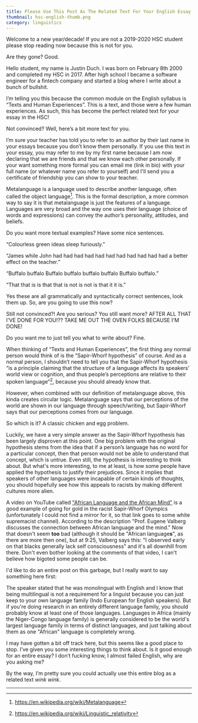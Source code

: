 ```yaml
---
title: Please Use This Post As The Related Text For Your English Essay In The HSC
thumbnail: hsc-english-thumb.png
category: linguistics
---
```


Welcome to a new year/decade! If you are not a 2019-2020 HSC student please stop reading now because this is not for you.

Are they gone? Good.

Hello student, my name is Justin Duch. I was born on February 8th 2000 and completed my HSC in 2017. After high school I became a software engineer for a fintech company and started a blog where I write about a bunch of bullshit.

I’m telling you this because the common module on the English syllabus is “Texts and Human Experiences”. This is a text, and those were a few human experiences. As such, this has become the perfect related text for your essay in the HSC!

Not convinced? Well, here’s a bit more text for you.

I’m sure your teacher has told you to refer to an author by their last name in your essays because you don’t know them personally. If you use this text in your essay, you may refer to me by my first name because I am now declaring that we are friends and that we know each other personally. If your want something more formal you can email me (link in bio) with your full name (or whatever name you refer to yourself) and I'll send you a certificate of friendship you can show to your teacher.

Metalanguage is a language used to describe another language, often called the object language[^1]. This is the formal description, a more common way to say it is that metalanguage is just the features of a language. Languages are very broad and the way one uses their language (choice of words and expressions) can convey the author’s personality, attitudes, and beliefs.

Do you want more textual examples? Have some nice sentences.

“Colourless green ideas sleep furiously.”

“James while John had had had had had had had had had had had a better effect on the teacher.”

“Buffalo buffalo Buffalo buffalo buffalo buffalo Buffalo buffalo.”

“That that is is that that is not is not is that it it is.”

Yes these are all grammatically and syntactically correct sentences, look them up. So, are you going to use this now?

Still not convinced?! Are you serious? You still want more? AFTER ALL THAT I'VE DONE FOR YOU!?? TAKE ME OUT THE OVEN FOLKS BECAUSE I'M DONE!

Do you want me to just tell you what to write about? Fine.

When thinking of “Texts and Human Experiences”, the first thing any normal person would think of is the “Sapir-Whorf hypothesis” of course. And as a normal person, I shouldn’t need to tell you that the Sapir-Whorf hypothesis “is a principle claiming that the structure of a language affects its speakers’ world view or cognition, and thus people’s perceptions are relative to their spoken language”[^2], because you should already know that.

However, when combined with our definition of metalanguage above, this kinda creates circular logic. Metalanguage says that our perceptions of the world are shown in our language through speech/writing, but Sapir-Whorf says that our perceptions comes from our language.

So which is it? A classic chicken and egg problem.

Luckily, we have a very simple answer as the Sapir-Whorf hypothesis has been largely disproven at this point. One big problem with the original hypothesis stems from the idea that if a person’s language has no word for a particular concept, then that person would not be able to understand that concept, which is untrue. Even still, the hypothesis is interesting to think about. But what's more interesting, to me at least, is how some people have applied the hypothesis to justify their prejudices. Since it implies that speakers of other languages were incapable of certain kinds of thoughts, you should hopefully see how this appeals to racists by making different cultures more alien.

A video on YouTube called ["African Language and the African Mind"](https://www.youtube.com/watch?v=WAoNhacojmM) is a good example of going for gold in the racist Sapir-Whorf Olympics (unfortunately I could not find a mirror for it, so that link goes to some white supremacist channel). According to the description "Prof. Eugene Valberg discusses the connection between African language and the mind." Now that doesn't seem **too** bad (although it should be "African language**s**", as there are more then one), but at 9:25, Valberg says this: "I observed early on that blacks generally lack self consciousness" and it's all downhill from there. Don't even bother looking at the comments of that video, I can't believe how bigoted some people can be.

I'd like to do an entire post on this garbage, but I really want to say something here first:

The speaker stated that he was monolingual with English and I know that being multilingual is not a requirement for a linguist because you can just keep to your own language family (Indo European for English speakers). But if you're doing research in an entirely different language family, you should probably know at least one of those languages. Languages in Africa (mainly the Niger-Congo language family) is generally considered to be the world's largest language family in terms of distinct languages, and just talking about them as one "African" language is completely wrong.

I may have gotten a bit off track here, but this seems like a good place to stop. I’ve given you some interesting things to think about. Is it good enough for an entire essay? I don’t fucking know, I almost failed English, why are you asking me?

By the way, I’m pretty sure you could actually use this entire blog as a related text *wink* *wink*.

---

[^1]: https://en.wikipedia.org/wiki/Metalanguage

[^2]: https://en.wikipedia.org/wiki/Linguistic_relativity
